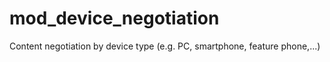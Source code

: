 mod_device_negotiation
======================

Content negotiation by device type (e.g. PC, smartphone, feature phone,...) 